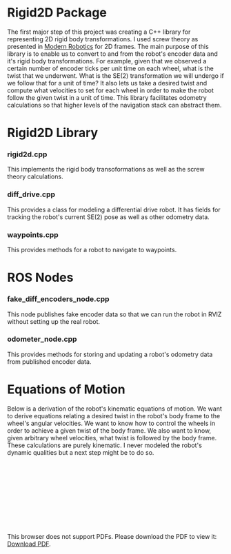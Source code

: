# Rigid2D Package
The first major step of this project was creating a C++ library for representing 2D rigid body transformations. I used screw theory as presented in [Modern Robotics](http://hades.mech.northwestern.edu/images/7/7f/MR.pdf) for 2D frames. The main purpose of this library is to enable us to convert to and from the robot's encoder data and it's rigid body transformations. For example, given that we observed a certain number of encoder ticks per unit time on each wheel, what is the twist that we underwent. What is the SE(2) transformation we will undergo if we follow that for a unit of time? It also lets us take a desired twist and compute what velocities to set for each wheel in order to make the robot follow the given twist in a unit of time. This library facilitates odometry calculations so that higher levels of the navigation stack can abstract them. 

# Rigid2D Library 

### rigid2d.cpp  
This implements the rigid body transoformations as well as the screw theory calculations. 

### diff_drive.cpp  
This provides a class for modeling a differential drive robot. It has fields for tracking the robot's current SE(2) pose as well as other odometry data.

### waypoints.cpp
This provides methods for a robot to navigate to waypoints. 


# ROS Nodes 

### fake_diff_encoders_node.cpp 
This node publishes fake encoder data so that we can run the robot in RVIZ without setting up the real robot.

### odometer_node.cpp
This provides methods for storing and updating a robot's odometry data from published encoder data. 


# Equations of Motion
Below is a derivation of the robot's kinematic equations of motion. We want to derive equations relating a desired twist in the robot's body frame to the wheel's angular velocities. We want to know how to control the wheels in order to achieve a given twist of the body frame. We also want to know, given arbitrary wheel velocities, what twist is followed by the body frame. These calculations are purely kinematic. I never modeled the robot's dynamic qualities but a next step might be to do so. <br />

<object data="Kinematics_Equations.pdf" type="application/pdf" width="700px" height="700px">
    <embed src="">
        <p>This browser does not support PDFs. Please download the PDF to view it: <a href="Kinematics_Equations.pdf">Download PDF</a>.</p>
    </embed>
</object>



